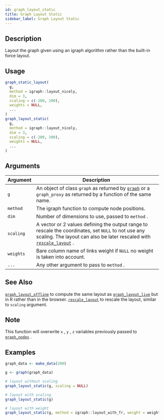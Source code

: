 ```yaml
---
id: graph_layout_static
title: Graph Layout Static
sidebar_label: Graph Layout Static
---
```


## Description

Layout the graph given using an igraph algorithm rather
 than the built-in force layout.


## Usage

```r
graph_static_layout(
  g,
  method = igraph::layout_nicely,
  dim = 3,
  scaling = c(-200, 200),
  weights = NULL,
  ...
)
graph_layout_static(
  g,
  method = igraph::layout_nicely,
  dim = 3,
  scaling = c(-200, 200),
  weights = NULL,
  ...
)
```


## Arguments

Argument      |Description
------------- |----------------
`g`     |     An object of class `graph` as returned by [`graph`](#graph) or a `graph_proxy`  as returned by a function of the same name.
`method`     |     The igraph function to compute node positions.
`dim`     |     Number of dimensions to use, passed to `method` .
`scaling`     |     A vector or 2 values defining the output range to rescale the coordinates, set `NULL` to not use any scaling. The layout can also be later rescaled with [`rescale_layout`](#rescalelayout) .
`weights`     |     Bare column name of links weight if `NULL`  no weight is taken into account.
`...`     |     Any other argument to pass to `method` .


## See Also

[`graph_layout_offline`](#graphlayoutoffline) to compute the same layout as
 [`graph_layout_live`](#graphlayoutlive) but in R rather than in the browser.
 [`rescale_layout`](#rescalelayout) to rescale the layout, similar to `scaling` 
 argument.


## Note

This function will overwrite `x` , `y` , `z` variables
 previously passed to [`graph_nodes`](#graphnodes) .


## Examples

```r
graph_data <- make_data(200)

g <- graph(graph_data)

# layout without scaling
graph_layout_static(g, scaling = NULL)

# layout with scaling
graph_layout_static(g)

# layout with weight
graph_layout_static(g, method = igraph::layout_with_fr, weight = weight)
```


